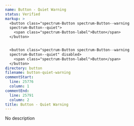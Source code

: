 ```yaml
---
name: Button - Quiet Warning
status: Verified
markup: >
  <button class="spectrum-Button spectrum-Button--warning
  spectrum-Button--quiet">
    <span class="spectrum-Button-label">Button</span>
  </button>


  <button class="spectrum-Button spectrum-Button--warning
  spectrum-Button--quiet" disabled>
    <span class="spectrum-Button-label">Button</span>
  </button>
directory: button
filename: button-quiet-warning
commentStart:
  line: 25776
  column: 1
commentEnd:
  line: 25791
  column: 2
title: Button - Quiet Warning
---
```

No description